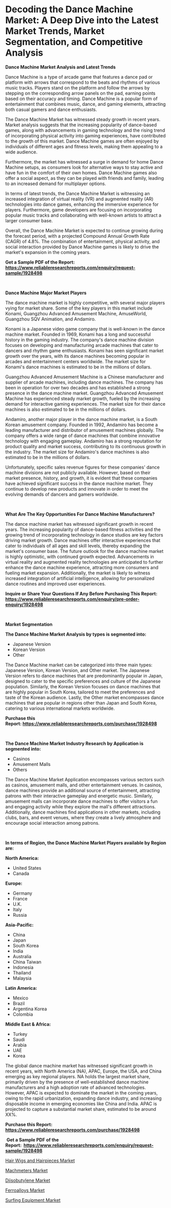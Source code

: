 <p><h1>Decoding the Dance Machine Market: A Deep Dive into the Latest Market Trends, Market Segmentation, and Competitive Analysis</h1></p><p><strong>Dance Machine Market Analysis and Latest Trends</strong></p>
<p><p>Dance Machine is a type of arcade game that features a dance pad or platform with arrows that correspond to the beats and rhythms of various music tracks. Players stand on the platform and follow the arrows by stepping on the corresponding arrow panels on the pad, earning points based on their accuracy and timing. Dance Machine is a popular form of entertainment that combines music, dance, and gaming elements, attracting both casual gamers and dance enthusiasts.</p><p>The Dance Machine Market has witnessed steady growth in recent years. Market analysis suggests that the increasing popularity of dance-based games, along with advancements in gaming technology and the rising trend of incorporating physical activity into gaming experiences, have contributed to the growth of this market. Dance Machine games are often enjoyed by individuals of different ages and fitness levels, making them appealing to a wide audience.</p><p>Furthermore, the market has witnessed a surge in demand for home Dance Machine setups, as consumers look for alternative ways to stay active and have fun in the comfort of their own homes. Dance Machine games also offer a social aspect, as they can be played with friends and family, leading to an increased demand for multiplayer options.</p><p>In terms of latest trends, the Dance Machine Market is witnessing an increased integration of virtual reality (VR) and augmented reality (AR) technologies into dance games, enhancing the immersive experience for players. Furthermore, game developers are focusing on incorporating popular music tracks and collaborating with well-known artists to attract a larger consumer base.</p><p>Overall, the Dance Machine Market is expected to continue growing during the forecast period, with a projected Compound Annual Growth Rate (CAGR) of 4.8%. The combination of entertainment, physical activity, and social interaction provided by Dance Machine games is likely to drive the market's expansion in the coming years.</p></p>
<p><strong>Get a Sample PDF of the Report:&nbsp; <a href="https://www.reliableresearchreports.com/enquiry/request-sample/1928498">https://www.reliableresearchreports.com/enquiry/request-sample/1928498</a></strong></p>
<p>&nbsp;</p>
<p><strong>Dance Machine Major Market Players</strong></p>
<p><p>The dance machine market is highly competitive, with several major players vying for market share. Some of the key players in this market include Konami, Guangzhou Advanced Amusement Machine, AmuseWorld, Guangzhou SQV Animation, and Andamiro.</p><p>Konami is a Japanese video game company that is well-known in the dance machine market. Founded in 1969, Konami has a long and successful history in the gaming industry. The company's dance machine division focuses on developing and manufacturing arcade machines that cater to dancers and rhythm game enthusiasts. Konami has seen significant market growth over the years, with its dance machines becoming popular in arcades and entertainment centers worldwide. The market size for Konami's dance machines is estimated to be in the millions of dollars.</p><p>Guangzhou Advanced Amusement Machine is a Chinese manufacturer and supplier of arcade machines, including dance machines. The company has been in operation for over two decades and has established a strong presence in the dance machine market. Guangzhou Advanced Amusement Machine has experienced steady market growth, fueled by the increasing demand for interactive gaming experiences. The market size for their dance machines is also estimated to be in the millions of dollars.</p><p>Andamiro, another major player in the dance machine market, is a South Korean amusement company. Founded in 1992, Andamiro has become a leading manufacturer and distributor of amusement machines globally. The company offers a wide range of dance machines that combine innovative technology with engaging gameplay. Andamiro has a strong reputation for product quality and market success, contributing to its continuous growth in the industry. The market size for Andamiro's dance machines is also estimated to be in the millions of dollars.</p><p>Unfortunately, specific sales revenue figures for these companies' dance machine divisions are not publicly available. However, based on their market presence, history, and growth, it is evident that these companies have achieved significant success in the dance machine market. They continue to develop new products and innovate in order to meet the evolving demands of dancers and gamers worldwide.</p></p>
<p>&nbsp;</p>
<p><strong>What Are The Key Opportunities For Dance Machine Manufacturers?</strong></p>
<p><p>The dance machine market has witnessed significant growth in recent years. The increasing popularity of dance-based fitness activities and the growing trend of incorporating technology in dance studios are key factors driving market growth. Dance machines offer interactive experiences that cater to individuals of all ages and skill levels, thereby expanding the market's consumer base. The future outlook for the dance machine market is highly optimistic, with continued growth expected. Advancements in virtual reality and augmented reality technologies are anticipated to further enhance the dance machine experience, attracting more consumers and fueling market expansion. Additionally, the market is likely to witness increased integration of artificial intelligence, allowing for personalized dance routines and improved user experiences.</p></p>
<p><strong>Inquire or Share Your Questions If Any Before Purchasing This Report: <a href="https://www.reliableresearchreports.com/enquiry/pre-order-enquiry/1928498">https://www.reliableresearchreports.com/enquiry/pre-order-enquiry/1928498</a></strong></p>
<p>&nbsp;</p>
<p><strong>Market Segmentation</strong></p>
<p><strong>The Dance Machine Market Analysis by types is segmented into:</strong></p>
<p><ul><li>Japanese Version</li><li>Korean Version</li><li>Other</li></ul></p>
<p><p>The Dance Machine market can be categorized into three main types: Japanese Version, Korean Version, and Other market. The Japanese Version refers to dance machines that are predominantly popular in Japan, designed to cater to the specific preferences and culture of the Japanese population. Similarly, the Korean Version focuses on dance machines that are highly popular in South Korea, tailored to meet the preferences and taste of the Korean audience. Lastly, the Other market encompasses dance machines that are popular in regions other than Japan and South Korea, catering to various international markets worldwide.</p></p>
<p><strong>Purchase this Report:&nbsp;<a href="https://www.reliableresearchreports.com/purchase/1928498">https://www.reliableresearchreports.com/purchase/1928498</a></strong></p>
<p>&nbsp;</p>
<p><strong>The Dance Machine Market Industry Research by Application is segmented into:</strong></p>
<p><ul><li>Casinos</li><li>Amusement Malls</li><li>Others</li></ul></p>
<p><p>The Dance Machine Market Application encompasses various sectors such as casinos, amusement malls, and other entertainment venues. In casinos, dance machines provide an additional source of entertainment, attracting patrons with their interactive gameplay and energetic music. Similarly, amusement malls can incorporate dance machines to offer visitors a fun and engaging activity while they explore the mall's different attractions. Additionally, dance machines find applications in other markets, including clubs, bars, and event venues, where they create a lively atmosphere and encourage social interaction among patrons.</p></p>
<p>&nbsp;</p>
<p><strong>In terms of Region, the Dance Machine Market Players available by Region are:</strong></p>
<p>
    <p> <strong> North America: </strong>
        <ul>
            <li>United States</li>
            <li>Canada</li>
        </ul>
        </p> 
    <p> <strong> Europe: </strong>
        <ul>
            <li>Germany</li>
            <li>France</li>
            <li>U.K.</li>
            <li>Italy</li>
            <li>Russia</li>
        </ul>
        </p> 
    <p> <strong> Asia-Pacific: </strong>
        <ul>
            <li>China</li>
            <li>Japan</li>
            <li>South Korea</li>
            <li>India</li>
            <li>Australia</li>
            <li>China Taiwan</li>
            <li>Indonesia</li>
            <li>Thailand</li>
            <li>Malaysia</li>
        </ul>
        </p> 
    <p> <strong> Latin America: </strong>
        <ul>
            <li>Mexico</li>
            <li>Brazil</li>
            <li>Argentina Korea</li>
            <li>Colombia</li>
        </ul>
        </p> 
    <p> <strong> Middle East & Africa: </strong>
        <ul>
            <li>Turkey</li>
            <li>Saudi</li>
            <li>Arabia</li>
            <li>UAE</li>
            <li>Korea</li>
        </ul>
    </p>
    </p>
<p><p>The global dance machine market has witnessed significant growth in recent years, with North America (NA), APAC, Europe, the USA, and China emerging as key regional players. NA holds the largest market share, primarily driven by the presence of well-established dance machine manufacturers and a high adoption rate of advanced technologies. However, APAC is expected to dominate the market in the coming years, owing to the rapid urbanization, expanding dance industry, and increasing disposable income in emerging economies like China and India. APAC is projected to capture a substantial market share, estimated to be around XX%.</p></p>
<p><strong>Purchase this Report: <a href="https://www.reliableresearchreports.com/purchase/1928498">https://www.reliableresearchreports.com/purchase/1928498</a></strong></p>
<p>&nbsp;<strong>Get a Sample PDF of the Report:&nbsp;&nbsp;<a href="https://www.reliableresearchreports.com/enquiry/request-sample/1928498">https://www.reliableresearchreports.com/enquiry/request-sample/1928498</a></strong></p>
<p><strong></strong></p>
<p><p><a href="https://www.linkedin.com/pulse/hair-wigs-hairpieces-market-size-share-amp-trends-analysis-l3vyc/">Hair Wigs and Hairpieces Market</a></p><p><a href="https://github.com/gaydyna/Market-Research-Report-List-1/blob/main/machmeters-market.md">Machmeters Market</a></p><p><a href="https://medium.com/@raygrimes1999/diisobutylene-market-insights-into-market-cagr-market-trends-and-growth-strategies-28d12fab4374">Diisobutylene Market</a></p><p><a href="https://medium.com/@mayrussel1912/ferroalloys-market-trends-forecast-and-competitive-analysis-to-2030-fb7bc4853177">Ferroalloys Market</a></p><p><a href="https://www.linkedin.com/pulse/surfing-equipment-market-size-2023-2030-global-industrial-analysis-x901c/">Surfing Equipment Market</a></p></p>